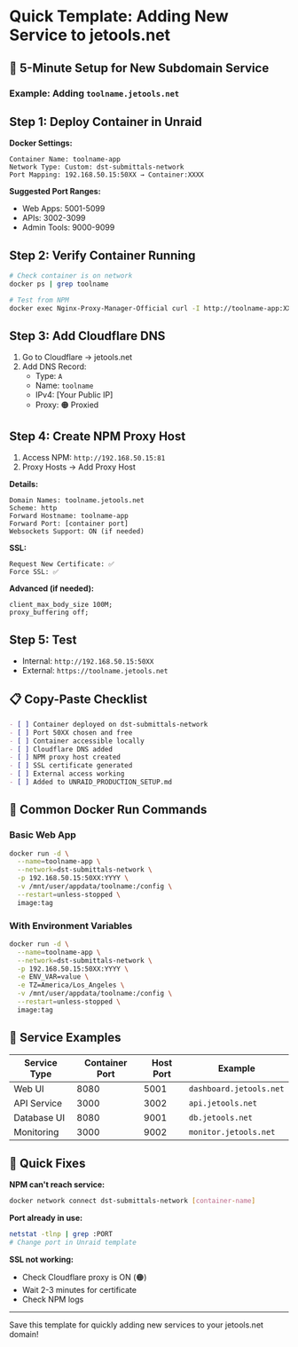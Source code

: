 # Quick Template: Adding New Service to jetools.net

## 🚀 5-Minute Setup for New Subdomain Service

### Example: Adding `toolname.jetools.net`

## Step 1: Deploy Container in Unraid

**Docker Settings:**
```
Container Name: toolname-app
Network Type: Custom: dst-submittals-network
Port Mapping: 192.168.50.15:50XX → Container:XXXX
```

**Suggested Port Ranges:**
- Web Apps: 5001-5099
- APIs: 3002-3099  
- Admin Tools: 9000-9099

## Step 2: Verify Container Running

```bash
# Check container is on network
docker ps | grep toolname

# Test from NPM
docker exec Nginx-Proxy-Manager-Official curl -I http://toolname-app:XXXX/
```

## Step 3: Add Cloudflare DNS

1. Go to Cloudflare → jetools.net
2. Add DNS Record:
   - Type: `A`
   - Name: `toolname`
   - IPv4: [Your Public IP]
   - Proxy: 🟠 Proxied

## Step 4: Create NPM Proxy Host

1. Access NPM: `http://192.168.50.15:81`
2. Proxy Hosts → Add Proxy Host

**Details:**
```
Domain Names: toolname.jetools.net
Scheme: http
Forward Hostname: toolname-app
Forward Port: [container port]
Websockets Support: ON (if needed)
```

**SSL:**
```
Request New Certificate: ✅
Force SSL: ✅
```

**Advanced (if needed):**
```nginx
client_max_body_size 100M;
proxy_buffering off;
```

## Step 5: Test

- Internal: `http://192.168.50.15:50XX`
- External: `https://toolname.jetools.net`

## 📋 Copy-Paste Checklist

```markdown
- [ ] Container deployed on dst-submittals-network
- [ ] Port 50XX chosen and free
- [ ] Container accessible locally
- [ ] Cloudflare DNS added
- [ ] NPM proxy host created
- [ ] SSL certificate generated
- [ ] External access working
- [ ] Added to UNRAID_PRODUCTION_SETUP.md
```

## 🔧 Common Docker Run Commands

### Basic Web App
```bash
docker run -d \
  --name=toolname-app \
  --network=dst-submittals-network \
  -p 192.168.50.15:50XX:YYYY \
  -v /mnt/user/appdata/toolname:/config \
  --restart=unless-stopped \
  image:tag
```

### With Environment Variables
```bash
docker run -d \
  --name=toolname-app \
  --network=dst-submittals-network \
  -p 192.168.50.15:50XX:YYYY \
  -e ENV_VAR=value \
  -e TZ=America/Los_Angeles \
  -v /mnt/user/appdata/toolname:/config \
  --restart=unless-stopped \
  image:tag
```

## 🎯 Service Examples

| Service Type | Container Port | Host Port | Example |
|-------------|---------------|-----------|---------|
| Web UI | 8080 | 5001 | `dashboard.jetools.net` |
| API Service | 3000 | 3002 | `api.jetools.net` |
| Database UI | 8080 | 9001 | `db.jetools.net` |
| Monitoring | 3000 | 9002 | `monitor.jetools.net` |

## 🚨 Quick Fixes

**NPM can't reach service:**
```bash
docker network connect dst-submittals-network [container-name]
```

**Port already in use:**
```bash
netstat -tlnp | grep :PORT
# Change port in Unraid template
```

**SSL not working:**
- Check Cloudflare proxy is ON (🟠)
- Wait 2-3 minutes for certificate
- Check NPM logs

---

Save this template for quickly adding new services to your jetools.net domain!